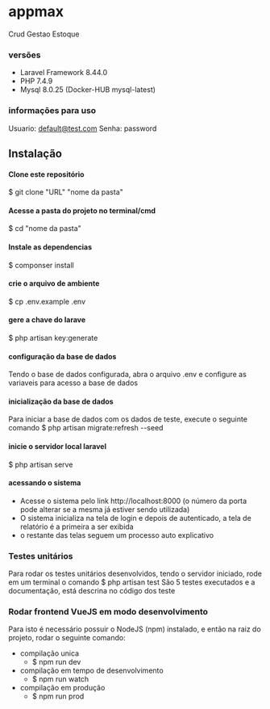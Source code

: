 # appmax

Crud Gestao Estoque

### versões

-   Laravel Framework 8.44.0
-   PHP 7.4.9
-   Mysql 8.0.25 (Docker-HUB mysql-latest)

### informações para uso

Usuario: default@test.com Senha: password

## Instalação

#### Clone este repositório

\$ git clone "URL" "nome da pasta"

#### Acesse a pasta do projeto no terminal/cmd

\$ cd "nome da pasta"

#### Instale as dependencias

\$ componser install

#### crie o arquivo de ambiente

\$ cp .env.example .env

#### gere a chave do larave

\$ php artisan key:generate

#### configuração da base de dados

Tendo o base de dados configurada, abra o arquivo .env e configure as variaveis para acesso a base de dados

#### inicialização da base de dados

Para iniciar a base de dados com os dados de teste, execute o seguinte comando
\$ php artisan migrate:refresh --seed

#### inicie o servidor local laravel

\$ php artisan serve

#### acessando o sistema

-   Acesse o sistema pelo link http://localhost:8000 (o número da porta pode alterar se a mesma já estiver sendo utilizada)
-   O sistema inicializa na tela de login e depois de autenticado, a tela de relatório é a primeira a ser exibida
-   o restante das telas seguem um processo auto explicativo

### Testes unitários

Para rodar os testes unitários desenvolvidos, tendo o servidor iniciado, rode em um terminal o comando
\$ php artisan test
São 5 testes executados e a documentação, está descrina no código dos teste

### Rodar frontend VueJS em modo desenvolvimento

Para isto é necessário possuir o NodeJS (npm) instalado, e então na raiz do projeto, rodar o seguinte comando:

-   compilação unica
    -   \$ npm run dev
-   compilação em tempo de desenvolvimento
    -   \$ npm run watch
-   compilação em produção
    -   \$ npm run prod
